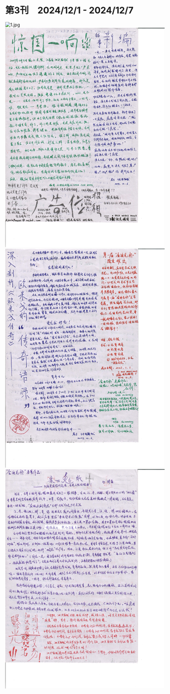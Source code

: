 # 第3刊　2024/12/1 - 2024/12/7

![1.jpg](/static/3-1.jpg)
![2.jpg](/static/3-2.jpg)
![3.jpg](/static/3-3.jpg)
![4.jpg](/static/3-4.jpg)